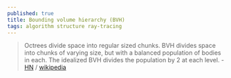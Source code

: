 ```yaml
---
published: true
title: Bounding volume hierarchy (BVH)
tags: algorithm structure ray-tracing
---
```

> Octrees divide space into regular sized chunks. BVH divides space into chunks of varying size, but with a balanced population of bodies in each. The idealized BVH divides the population by 2 at each level. - [HN](https://news.ycombinator.com/item?id=29099056) / [wikipedia](https://en.wikipedia.org/wiki/Bounding_volume_hierarchy)
